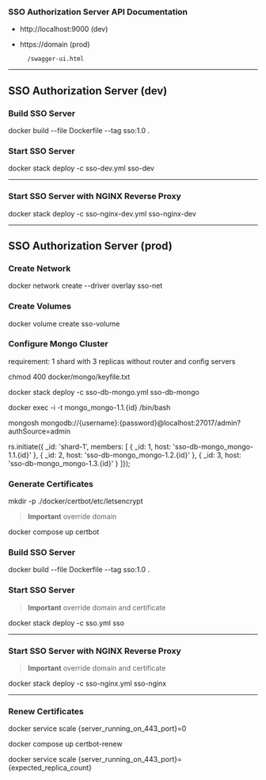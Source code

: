 ### SSO Authorization Server API Documentation

* http://localhost:9000 (dev)
* https://domain (prod)
  
        /swagger-ui.html

---

## SSO Authorization Server (dev)

### Build SSO Server

docker build --file Dockerfile --tag sso:1.0 .

### Start SSO Server

docker stack deploy -c sso-dev.yml sso-dev

---

### Start SSO Server with NGINX Reverse Proxy

docker stack deploy -c sso-nginx-dev.yml sso-nginx-dev

---

## SSO Authorization Server (prod)

### Create Network

docker network create --driver overlay sso-net

### Create Volumes

docker volume create sso-volume

### Configure Mongo Cluster

requirement: 1 shard with 3 replicas without router and config servers

chmod 400 docker/mongo/keyfile.txt

docker stack deploy -c sso-db-mongo.yml sso-db-mongo

docker exec -i -t mongo_mongo-1.1.{id} /bin/bash

mongosh mongodb://{username}:{password}@localhost:27017/admin?authSource=admin

rs.initiate({ _id: 'shard-1', members: [
        { _id: 1, host: 'sso-db-mongo_mongo-1.1.{id}' },
        { _id: 2, host: 'sso-db-mongo_mongo-1.2.{id}' },
        { _id: 3, host: 'sso-db-mongo_mongo-1.3.{id}' }
]});

### Generate Certificates

mkdir -p ./docker/certbot/etc/letsencrypt

>   **Important** 
>  override  domain

docker compose up certbot

### Build SSO Server

docker build --file Dockerfile --tag sso:1.0 .

### Start SSO Server

>   **Important**
>  override  domain and certificate

docker stack deploy -c sso.yml sso

---

### Start SSO Server with NGINX Reverse Proxy

>   **Important**
>  override  domain  and  certificate

docker stack deploy -c sso-nginx.yml sso-nginx

---

### Renew Certificates

docker service scale {server_running_on_443_port}=0

docker compose up certbot-renew

docker service scale {server_running_on_443_port}={expected_replica_count}